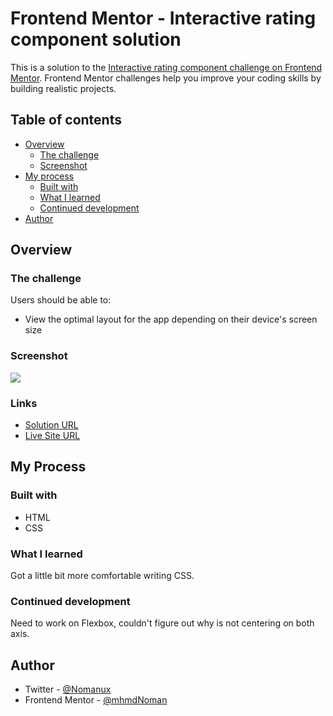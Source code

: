 # Frontend Mentor - Interactive rating component solution

This is a solution to the [Interactive rating component challenge on Frontend Mentor](https://www.frontendmentor.io/challenges/interactive-rating-component-koxpeBUmI). Frontend Mentor challenges help you improve your coding skills by building realistic projects. 

## Table of contents

- [Overview](#overview)
  - [The challenge](#the-challenge)
  - [Screenshot](#screenshot)
- [My process](#my-process)
  - [Built with](#built-with)
  - [What I learned](#what-i-learned)
  - [Continued development](#continued-development)
- [Author](#author)

## Overview

### The challenge

Users should be able to:

- View the optimal layout for the app depending on their device's screen size

### Screenshot

![](https://i.postimg.cc/1trQBr50/screenshot-16.png)


### Links

- [Solution URL](https://www.frontendmentor.io/solutions/nft-preview-card-component-IZRYTkIXh2)
- [Live Site URL](https://challenges-frontendmentor.netlify.app/nft-preview-card-component/)

## My Process

### Built with

- HTML
- CSS

### What I learned

Got a little bit more comfortable writing CSS.

### Continued development

Need to work on Flexbox, couldn't figure out why is not centering on both axis.

## Author

- Twitter - [@Nomanux](https://twitter.com/Nomanux)
- Frontend Mentor - [@mhmdNoman](https://www.frontendmentor.io/profile/mhmdNoman)